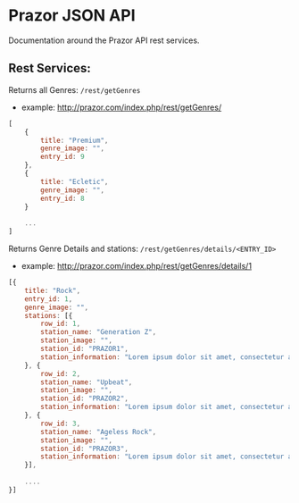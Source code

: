 # Prazor JSON API
Documentation around the Prazor API rest services.

## Rest Services:

Returns all Genres:  `/rest/getGenres`
* example: http://prazor.com/index.php/rest/getGenres/

```javascript
[
	{
		title: "Premium",
		genre_image: "",
		entry_id: 9
	},
	{
		title: "Ecletic",
		genre_image: "",
		entry_id: 8
	}
	
	...
]
```

Returns Genre Details and stations:  `/rest/getGenres/details/<ENTRY_ID>`
* example: http://prazor.com/index.php/rest/getGenres/details/1

```javascript
[{
	title: "Rock",
	entry_id: 1,
	genre_image: "",
	stations: [{
		row_id: 1,
		station_name: "Generation Z",
		station_image: "",
		station_id: "PRAZOR1",
		station_information: "Lorem ipsum dolor sit amet, consectetur adipiscing elit."
	}, {
		row_id: 2,
		station_name: "Upbeat",
		station_image: "",
		station_id: "PRAZOR2",
		station_information: "Lorem ipsum dolor sit amet, consectetur adipiscing elit."
	}, {
		row_id: 3,
		station_name: "Ageless Rock",
		station_image: "",
		station_id: "PRAZOR3",
		station_information: "Lorem ipsum dolor sit amet, consectetur adipiscing elit."
	}],
	
	....
}]
```
